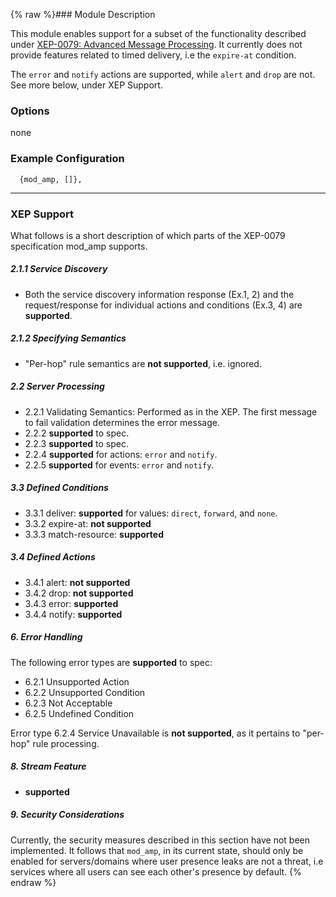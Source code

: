 {% raw %}### Module Description

This module enables support for a subset of the functionality described under
[XEP-0079: Advanced Message
Processing](http://xmpp.org/extensions/xep-0079.html). It currently does not
provide features related to timed delivery, i.e the `expire-at` condition.

The `error` and `notify` actions are supported, while `alert` and `drop` are
not. See more below, under XEP Support.


### Options

none

### Example Configuration

```
  {mod_amp, []},
```


***

### XEP Support

What follows is a short description of which parts of the XEP-0079 specification
mod_amp supports.

##### 2.1.1 Service Discovery

  * Both the service discovery information response (Ex.1, 2) and the
    request/response for individual actions and conditions (Ex.3, 4) are
    **supported**.

##### 2.1.2 Specifying Semantics
    
  * "Per-hop" rule semantics are **not supported**, i.e. ignored.

##### 2.2 Server Processing

  * 2.2.1 Validating Semantics: Performed as in the XEP. The first message to
    fail validation determines the error message.
  * 2.2.2 **supported** to spec.
  * 2.2.3 **supported** to spec.
  * 2.2.4 **supported** for actions: `error` and `notify`.
  * 2.2.5 **supported** for events: `error` and `notify`.

##### 3.3 Defined Conditions

  * 3.3.1 deliver: **supported** for values: `direct`, `forward`, and `none`.
  * 3.3.2 expire-at: **not supported**
  * 3.3.3 match-resource: **supported**

##### 3.4 Defined Actions
  
  * 3.4.1 alert: **not supported**
  * 3.4.2 drop: **not supported**
  * 3.4.3 error: **supported**
  * 3.4.4 notify: **supported**

##### 6. Error Handling

The following error types are **supported** to spec:

  * 6.2.1 Unsupported Action
  * 6.2.2 Unsupported Condition
  * 6.2.3 Not Acceptable
  * 6.2.5 Undefined Condition

Error type 6.2.4 Service Unavailable is **not supported**, as it pertains to
"per-hop" rule processing.


##### 8. Stream Feature

  * **supported**

##### 9. Security Considerations

Currently, the security measures described in this section have not been
implemented. It follows that `mod_amp`, in its current state, should only be
enabled for servers/domains where user presence leaks are not a threat, i.e
services where all users can see each other's presence by default.
{% endraw %}
